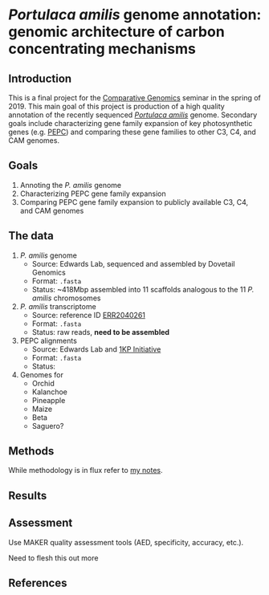 # _Portulaca amilis_ genome annotation: genomic architecture of carbon concentrating mechanisms

## Introduction

This is a final project for the [Comparative Genomics](https://github.com/Yale-EEB723/syllabus) seminar in the spring of 2019. This main goal of this project is production of a high quality annotation of the recently sequenced [_Portulaca amilis_](https://en.wikipedia.org/wiki/Portulaca_amilis) genome. Secondary goals include characterizing gene family expansion of key photosynthetic genes (e.g. [PEPC](http://pfam.xfam.org/family/PEPcase#wpContent0)) and comparing these gene families to other C3, C4, and CAM genomes.

## Goals

1. Annoting the _P. amilis_ genome
2. Characterizing PEPC gene family expansion
3. Comparing PEPC gene family expansion to publicly available C3, C4, and CAM genomes

## The data

1. _P. amilis_ genome
    * Source: Edwards Lab, sequenced and assembled by Dovetail Genomics
    * Format: `.fasta`
    * Status: ~418Mbp assembled into 11 scaffolds analogous to the 11 _P. amilis_ chromosomes
2. _P. amilis_ transcriptome
    * Source: reference ID [ERR2040261](https://www.ncbi.nlm.nih.gov/sra/ERR2040261)
    * Format: `.fasta`
    * Status: raw reads, **need to be assembled**
3. PEPC alignments
    * Source: Edwards Lab and [1KP Initiative](https://sites.google.com/a/ualberta.ca/onekp/)
    * Format: `.fasta`
    * Status: 
4. Genomes for
    * Orchid
    * Kalanchoe
    * Pineapple
    * Maize
    * Beta
    * Saguero?

## Methods

While methodology is in flux refer to [my notes](https://github.com/isgilman/finalproject/blob/master/Genome_annotation_notes.md).

## Results


## Assessment

Use MAKER quality assessment tools (AED, specificity, accuracy, etc.).

Need to flesh this out more

## References
